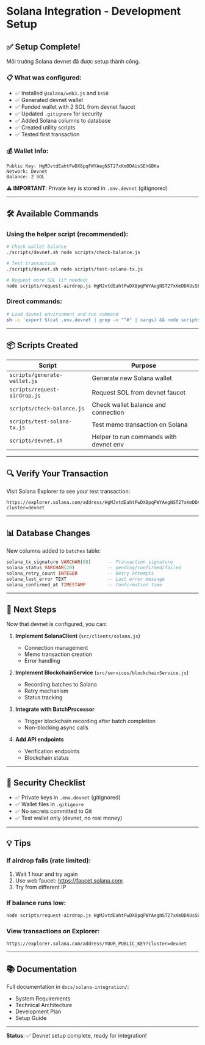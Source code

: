 # Solana Integration - Development Setup

## ✅ Setup Complete!

Môi trường Solana devnet đã được setup thành công.

### 📋 What was configured:

- ✅ Installed `@solana/web3.js` and `bs58`
- ✅ Generated devnet wallet
- ✅ Funded wallet with 2 SOL from devnet faucet
- ✅ Updated `.gitignore` for security
- ✅ Added Solana columns to database
- ✅ Created utility scripts
- ✅ Tested first transaction

### 💰 Wallet Info:

```
Public Key: HgMJvtdEahtFwDX8pqFWYAegNST27xKmDDAUsSEhGBKa
Network: Devnet
Balance: 2 SOL
```

**⚠️ IMPORTANT**: Private key is stored in `.env.devnet` (gitignored)

---

## 🛠️ Available Commands

### Using the helper script (recommended):

```bash
# Check wallet balance
./scripts/devnet.sh node scripts/check-balance.js

# Test transaction
./scripts/devnet.sh node scripts/test-solana-tx.js

# Request more SOL (if needed)
node scripts/request-airdrop.js HgMJvtdEahtFwDX8pqFWYAegNST27xKmDDAUsSEhGBKa
```

### Direct commands:

```bash
# Load devnet environment and run command
sh -c 'export $(cat .env.devnet | grep -v "^#" | xargs) && node scripts/check-balance.js'
```

---

## 📦 Scripts Created

| Script | Purpose |
|--------|---------|
| `scripts/generate-wallet.js` | Generate new Solana wallet |
| `scripts/request-airdrop.js` | Request SOL from devnet faucet |
| `scripts/check-balance.js` | Check wallet balance and connection |
| `scripts/test-solana-tx.js` | Test memo transaction on Solana |
| `scripts/devnet.sh` | Helper to run commands with devnet env |

---

## 🔍 Verify Your Transaction

Visit Solana Explorer to see your test transaction:

```
https://explorer.solana.com/address/HgMJvtdEahtFwDX8pqFWYAegNST27xKmDDAUsSEhGBKa?cluster=devnet
```

---

## 📊 Database Changes

New columns added to `batches` table:

```sql
solana_tx_signature VARCHAR(88)      -- Transaction signature
solana_status VARCHAR(20)            -- pending/confirmed/failed
solana_retry_count INTEGER           -- Retry attempts
solana_last_error TEXT               -- Last error message
solana_confirmed_at TIMESTAMP        -- Confirmation time
```

---

## 🚀 Next Steps

Now that devnet is configured, you can:

1. **Implement SolanaClient** (`src/clients/solana.js`)
   - Connection management
   - Memo transaction creation
   - Error handling

2. **Implement BlockchainService** (`src/services/blockchainService.js`)
   - Recording batches to Solana
   - Retry mechanism
   - Status tracking

3. **Integrate with BatchProcessor**
   - Trigger blockchain recording after batch completion
   - Non-blocking async calls

4. **Add API endpoints**
   - Verification endpoints
   - Blockchain status

---

## 🔐 Security Checklist

- ✅ Private keys in `.env.devnet` (gitignored)
- ✅ Wallet files in `.gitignore`
- ✅ No secrets committed to Git
- ✅ Test wallet only (devnet, no real money)

---

## 💡 Tips

### If airdrop fails (rate limited):

1. Wait 1 hour and try again
2. Use web faucet: https://faucet.solana.com
3. Try from different IP

### If balance runs low:

```bash
node scripts/request-airdrop.js HgMJvtdEahtFwDX8pqFWYAegNST27xKmDDAUsSEhGBKa
```

### View transactions on Explorer:

```
https://explorer.solana.com/address/YOUR_PUBLIC_KEY?cluster=devnet
```

---

## 📚 Documentation

Full documentation in `docs/solana-integration/`:

- System Requirements
- Technical Architecture  
- Development Plan
- Setup Guide

---

**Status**: ✅ Devnet setup complete, ready for integration!
